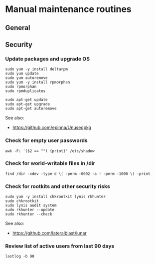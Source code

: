 # Manual maintenance routines

## General

## Security

### Update packages and upgrade OS

```
sudo yum -y install deltarpm
sudo yum update
sudo yum autoremove
sudo yum -y install rpmorphan
sudo rpmorphan
sudo rpmduplicates
```

```
sudo apt-get update
sudo apt-get upgrade
sudo apt-get autoremove
```

See also:
* https://github.com/epinna/Unusedpkg

### Check for empty user passwords

`awk -F: '($2 == "") {print}' /etc/shadow`

### Check for world-writable files in /dir

`find /dir -xdev -type d \( -perm -0002 -a ! -perm -1000 \) -print`

### Check for rootkits and other security risks

```
sudo yum -y install chkrootkit lynis rkhunter
sudo chkrootkit
sudo lynis audit system
sudo rkhunter --update
sudo rkhunter --check
```

See also:
* https://github.com/lateralblast/lunar

### Review list of active users from last 90 days

`lastlog -b 90`
